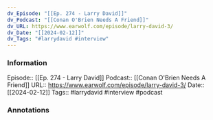 ```yaml
---
dv_Episode: "[[Ep. 274 - Larry David]]"
dv_Podcast: "[[Conan O'Brien Needs A Friend]]"
dv_URL: https://www.earwolf.com/episode/larry-david-3/
dv_Date: "[[2024-02-12]]"
dv_Tags: "#larrydavid #interview"
---
```

### Information

Episode:: [[Ep. 274 - Larry David]]
Podcast:: [[Conan O'Brien Needs A Friend]]
URL:: https://www.earwolf.com/episode/larry-david-3/
Date:: [[2024-02-12]]
Tags:: #larrydavid #interview 
#podcast


### Annotations

